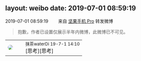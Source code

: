 layout: weibo
date: 2019-07-01 08:59:19
---
<meta name="referrer" content="no-referrer" />

2019-07-01 08:59:19  &nbsp;&nbsp;&nbsp;&nbsp;&nbsp;&nbsp; 来自 <a href="http://app.weibo.com/t/feed/Z4AgP" rel="nofollow">坚果手机 Pro</a>
转发微博
>  抱歉，作者已设置仅展示半年内微博，此微博已不可见。 ​​​

<table style="width: 100%;">
  <tr>
    <td style="width: 40px;"><img style="border-radius:50%" src="https://tva4.sinaimg.cn/crop.7.0.735.735.50/69913cd7jw8f7htri4j2qj20ku0kfmxx.jpg?KID=imgbed,tva&Expires=1624465113&ssig=P3TPpk6sSR"></td>
    <td colspan="2"><small>抹茶waterDi 19-7-1 14:10</small><br/>[思考][思考]</td>
  </tr>
</table>
